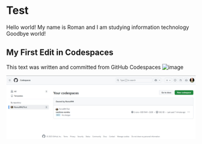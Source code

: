 # Test
Hello world!
My name is Roman and I am studying information technology
Goodbye world!

## My First Edit in Codespaces
This text was written and committed from GitHub Codespaces
<img width="1351" height="453" alt="image" src="https://github.com/user-attachments/assets/a54b1aeb-9cdf-44d9-8968-be320a65ec8f" />

![Alt text](./image1.jpg)
